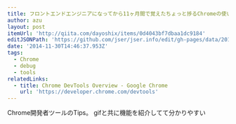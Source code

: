 ```yaml
---
title: フロントエンドエンジニアになってから11ヶ月間で覚えたちょっと捗るChromeの使い方 - Qiita
author: azu
layout: post
itemUrl: 'http://qiita.com/dayoshix/items/0d4043bf7dbaa1dc9184'
editJSONPath: 'https://github.com/jser/jser.info/edit/gh-pages/data/2014/11/index.json'
date: '2014-11-30T14:46:37.953Z'
tags:
  - Chrome
  - debug
  - tools
relatedLinks:
  - title: Chrome DevTools Overview - Google Chrome
    url: 'https://developer.chrome.com/devtools'
---
```

Chrome開発者ツールのTips。
gifと共に機能を紹介してて分かりやすい
